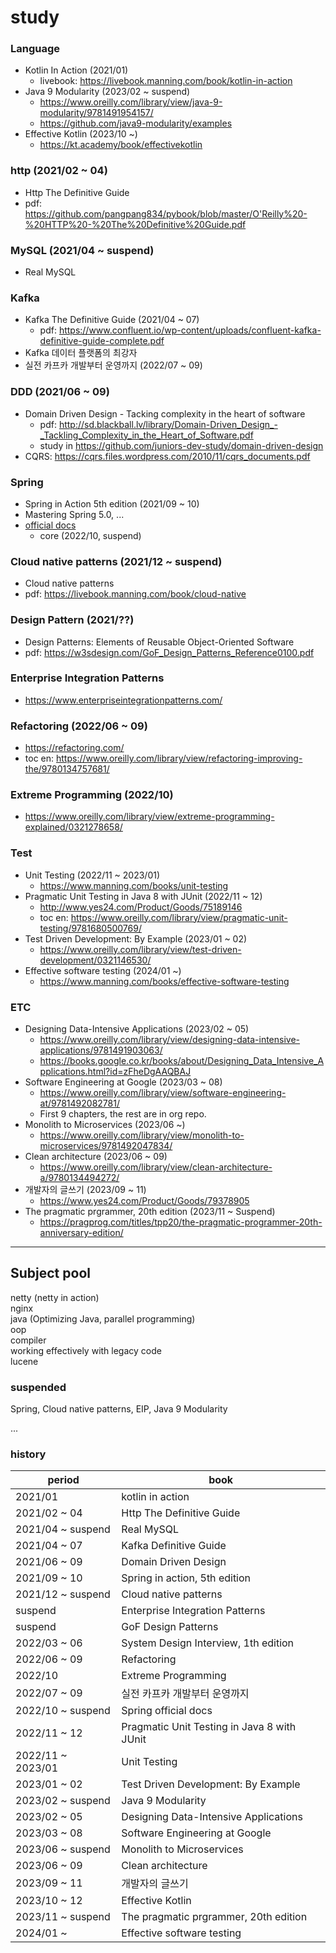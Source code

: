 # study

### Language

- Kotlin In Action (2021/01)
  - livebook: https://livebook.manning.com/book/kotlin-in-action
- Java 9 Modularity (2023/02 ~ suspend)
  - https://www.oreilly.com/library/view/java-9-modularity/9781491954157/
  - https://github.com/java9-modularity/examples
- Effective Kotlin (2023/10 ~)
  - https://kt.academy/book/effectivekotlin

### http (2021/02 ~ 04)

- Http The Definitive Guide
- pdf: https://github.com/pangpang834/pybook/blob/master/O'Reilly%20-%20HTTP%20-%20The%20Definitive%20Guide.pdf

### MySQL (2021/04 ~ suspend)

- Real MySQL

### Kafka

- Kafka The Definitive Guide (2021/04 ~ 07)
  - pdf: https://www.confluent.io/wp-content/uploads/confluent-kafka-definitive-guide-complete.pdf
- Kafka 데이터 플랫폼의 최강자
- 실전 카프카 개발부터 운영까지 (2022/07 ~ 09)

### DDD (2021/06 ~ 09)

- Domain Driven Design - Tacking complexity in the heart of software
  - pdf: http://sd.blackball.lv/library/Domain-Driven_Design_-_Tackling_Complexity_in_the_Heart_of_Software.pdf
  - study in https://github.com/juniors-dev-study/domain-driven-design
- CQRS: https://cqrs.files.wordpress.com/2010/11/cqrs_documents.pdf

### Spring

- Spring in Action 5th edition (2021/09 ~ 10)
- Mastering Spring 5.0, ...
- [official docs](https://docs.spring.io/spring-framework/docs/current/reference/html/)
    - core (2022/10, suspend)

### Cloud native patterns (2021/12 ~ suspend)

- Cloud native patterns
- pdf: https://livebook.manning.com/book/cloud-native

### Design Pattern (2021/??)

- Design Patterns: Elements of Reusable Object-Oriented Software
- pdf: https://w3sdesign.com/GoF_Design_Patterns_Reference0100.pdf

### Enterprise Integration Patterns

- https://www.enterpriseintegrationpatterns.com/

### Refactoring (2022/06 ~ 09)

- https://refactoring.com/
- toc en: https://www.oreilly.com/library/view/refactoring-improving-the/9780134757681/

### Extreme Programming (2022/10)

- https://www.oreilly.com/library/view/extreme-programming-explained/0321278658/

### Test

- Unit Testing (2022/11 ~ 2023/01)
    - https://www.manning.com/books/unit-testing
- Pragmatic Unit Testing in Java 8 with JUnit (2022/11 ~ 12)
    - http://www.yes24.com/Product/Goods/75189146
    - toc en: https://www.oreilly.com/library/view/pragmatic-unit-testing/9781680500769/
- Test Driven Development: By Example (2023/01 ~ 02)
    - https://www.oreilly.com/library/view/test-driven-development/0321146530/
- Effective software testing (2024/01 ~)
    - https://www.manning.com/books/effective-software-testing

### ETC

- Designing Data-Intensive Applications (2023/02 ~ 05)
  - https://www.oreilly.com/library/view/designing-data-intensive-applications/9781491903063/
  - https://books.google.co.kr/books/about/Designing_Data_Intensive_Applications.html?id=zFheDgAAQBAJ
- Software Engineering at Google (2023/03 ~ 08)
  - https://www.oreilly.com/library/view/software-engineering-at/9781492082781/
  - First 9 chapters, the rest are in org repo.
- Monolith to Microservices (2023/06 ~)
  - https://www.oreilly.com/library/view/monolith-to-microservices/9781492047834/
- Clean architecture (2023/06 ~ 09)
  - https://www.oreilly.com/library/view/clean-architecture-a/9780134494272/
- 개발자의 글쓰기 (2023/09 ~ 11)
  - https://www.yes24.com/Product/Goods/79378905
- The pragmatic prgrammer, 20th edition (2023/11 ~ Suspend)
  - https://pragprog.com/titles/tpp20/the-pragmatic-programmer-20th-anniversary-edition/

---

## Subject pool

netty (netty in action)  
nginx  
java (Optimizing Java, parallel programming)  
oop  
compiler  
working effectively with legacy code  
lucene  

### suspended

Spring, Cloud native patterns, EIP, Java 9 Modularity

...

### history

period | book
-- | --
2021/01 | kotlin in action
2021/02 ~ 04 | Http The Definitive Guide
2021/04 ~ suspend | Real MySQL
2021/04 ~ 07 | Kafka Definitive Guide
2021/06 ~ 09 | Domain Driven Design
2021/09 ~ 10 | Spring in action, 5th edition
2021/12 ~ suspend | Cloud native patterns
suspend | Enterprise Integration Patterns
suspend | GoF Design Patterns
2022/03 ~ 06 | System Design Interview, 1th edition
2022/06 ~ 09 | Refactoring
2022/10 | Extreme Programming
2022/07 ~ 09 | 실전 카프카 개발부터 운영까지
2022/10 ~ suspend | Spring official docs
2022/11 ~ 12 | Pragmatic Unit Testing in Java 8 with JUnit
2022/11 ~ 2023/01 | Unit Testing
2023/01 ~ 02 | Test Driven Development: By Example
2023/02 ~ suspend | Java 9 Modularity
2023/02 ~ 05 | Designing Data-Intensive Applications
2023/03 ~ 08 | Software Engineering at Google
2023/06 ~ suspend | Monolith to Microservices
2023/06 ~ 09 | Clean architecture
2023/09 ~ 11 | 개발자의 글쓰기
2023/10 ~ 12| Effective Kotlin
2023/11 ~ suspend | The pragmatic prgrammer, 20th edition
2024/01 ~ | Effective software testing